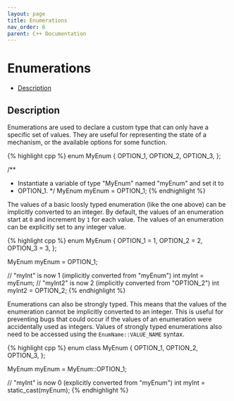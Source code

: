 ```yaml
---
layout: page
title: Enumerations
nav_order: 6
parent: C++ Documentation
---
```


# Enumerations

* [Description](#description)

## Description

Enumerations are used to declare a custom type that can only have a specific set of values. They are useful for representing the state of a mechanism, or the available options for some function.

{% highlight cpp %}
enum MyEnum {
  OPTION_1,
  OPTION_2,
  OPTION_3,
};

/**
 * Instantiate a variable of type "MyEnum" named "myEnum" and set it to
 * OPTION_1.
 */
MyEnum myEnum = OPTION_1;
{% endhighlight %}

The values of a basic loosly typed enumeration (like the one above) can be implicitly converted to an integer. By default, the values of an enumeration start at `0` and increment by `1` for each value. The values of an enumeration can be explicitly set to any integer value.

{% highlight cpp %}
enum MyEnum {
  OPTION_1 = 1,
  OPTION_2 = 2,
  OPTION_3 = 3,
};

MyEnum myEnum = OPTION_1;

// "myInt" is now 1 (implicitly converted from "myEnum")
int myInt = myEnum;
// "myInt2" is now 2 (implicitly converted from "OPTION_2")
int myInt2 = OPTION_2;
{% endhighlight %}

Enumerations can also be strongly typed. This means that the values of the enumeration cannot be implicitly converted to an integer. This is useful for preventing bugs that could occur if the values of an enumeration were accidentally used as integers. Values of strongly typed enumerations also need to be accessed using the `EnumName::VALUE_NAME` syntax.

{% highlight cpp %}
enum class MyEnum {
  OPTION_1,
  OPTION_2,
  OPTION_3,
};

MyEnum myEnum = MyEnum::OPTION_1;

// "myInt" is now 0 (explicitly converted from "myEnum")
int myInt = static_cast<int>(myEnum);
{% endhighlight %}
